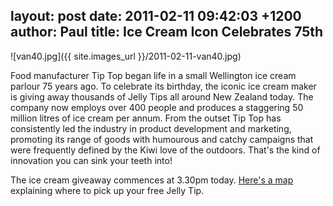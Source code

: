 layout: post
date: 2011-02-11 09:42:03 +1200
author: Paul
title: Ice Cream Icon Celebrates 75th
----

![van40.jpg]({{ site.images_url }}/2011-02-11-van40.jpg)

Food manufacturer Tip Top began life in a small Wellington ice cream parlour 75 years ago. To celebrate its birthday, the iconic ice cream maker is giving away thousands of Jelly Tips all around New Zealand today. The company now employs over 400 people and produces a staggering 50 million litres of ice cream per annum. From the outset Tip Top has consistently led the industry in product development and marketing, promoting its range of goods with humourous and catchy campaigns that were frequently defined by the Kiwi love of the outdoors. That's the kind of innovation you can sink your teeth into!

The ice cream giveaway commences at 3.30pm today. [Here's a map](http://archived.link/http://tiptop.co.nz/About-Tip-Top/75th-Birthday.aspx) explaining where to pick up your free Jelly Tip.
